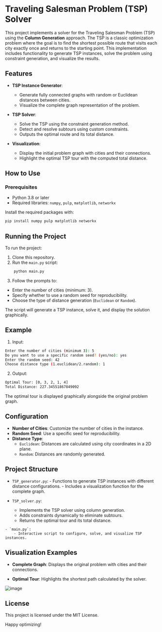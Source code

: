 # Traveling Salesman Problem (TSP) Solver

This project implements a solver for the Traveling Salesman Problem (TSP) using the **Column Generation** approach. The TSP is a classic optimization problem where the goal is to find the shortest possible route that visits each city exactly once and returns to the starting point. This implementation includes functionality to generate TSP instances, solve the problem using constraint generation, and visualize the results.

## Features

- **TSP Instance Generator**: 
  - Generate fully connected graphs with random or Euclidean distances between cities.
  - Visualize the complete graph representation of the problem.
  
- **TSP Solver**:
  - Solve the TSP using the constraint generation method.
  - Detect and resolve subtours using custom constraints.
  - Outputs the optimal route and its total distance.

- **Visualization**:
  - Display the initial problem graph with cities and their connections.
  - Highlight the optimal TSP tour with the computed total distance.

## How to Use

### Prerequisites
- Python 3.8 or later
- Required libraries: `numpy`, `pulp`, `matplotlib`, `networkx`

Install the required packages with:
```bash
pip install numpy pulp matplotlib networkx
```

## Running the Project

To run the project:

1. Clone this repository.
2. Run the `main.py` script:
```bash
    python main.py
```
3. Follow the prompts to:
  - Enter the number of cities (minimum: 3).
  - Specify whether to use a random seed for reproducibility.
  - Choose the type of distance generation (`Euclidean` or `Random`).

The script will generate a TSP instance, solve it, and display the solution graphically.

## Example

1. Input:
```bash
Enter the number of cities (minimum 3): 5
Do you want to use a specific random seed? (yes/no): yes
Enter the random seed: 42
Choose distance type (1.euclidean/2.random): 1
```

2. Output:
```bash
Optimal Tour: [0, 3, 2, 1, 4]
Total Distance: 227.34551867849092
```
The optimal tour is displayed graphically alongside the original problem graph.

## Configuration

  - **Number of Cities**: Customize the number of cities in the instance.
  - **Random Seed**: Use a specific seed for reproducibility.
  - **Distance Type**:
       - `Euclidean`: Distances are calculated using city coordinates in a 2D plane.
       - `Random`: Distances are randomly generated.

## Project Structure

  - `TSP_generator.py`:
        - Functions to generate TSP instances with different distance configurations.
        - Includes a visualization function for the complete graph.

   - `TSP_solver.py`:
        - Implements the TSP solver using column generation.
        - Adds constraints dynamically to eliminate subtours.
        - Returns the optimal tour and its total distance.

    - `main.py`:
        - Interactive script to configure, solve, and visualize TSP instances.

## Visualization Examples

- **Complete Graph**: Displays the original problem with cities and their connections.

- **Optimal Tour**: Highlights the shortest path calculated by the solver.

![image](https://github.com/user-attachments/assets/d79157fc-aab8-4118-9b8a-84c90ffb464b)

## License

This project is licensed under the MIT License.

Happy optimizing!
